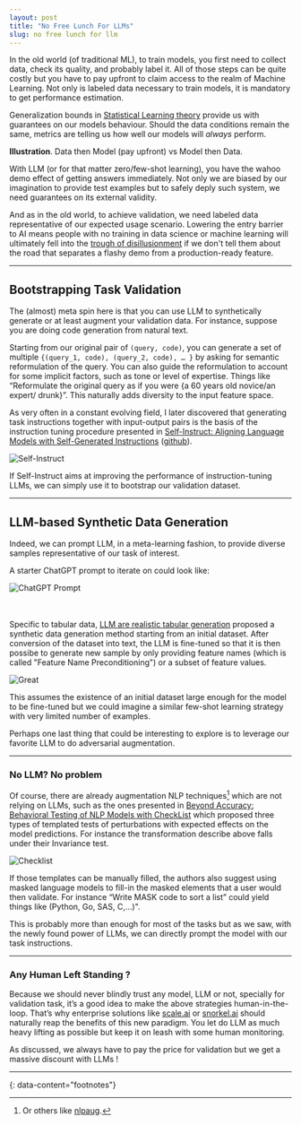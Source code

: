 ```yaml
---
layout: post
title: "No Free Lunch For LLMs"
slug: no free lunch for llm
---
```



In the old world (of traditional ML), to train models, you first need to collect data, check its quality, and probably label it. All of those steps can be quite costly but you have to pay upfront to claim access to the realm of Machine Learning. Not only is labeled data necessary to train models, it is mandatory to get performance estimation.  

Generalization bounds in [Statistical Learning theory](https://en.wikipedia.org/wiki/Statistical_learning_theory) provide us with guarantees on our models behaviour. Should the data conditions remain the same, metrics are telling us how well our models will *always* perform.  

**Illustration**. Data then Model (pay upfront) vs Model then Data.  
  

With LLM (or for that matter zero/few-shot learning), you have the wahoo demo effect of getting answers immediately. Not only we are biased by our imagination to provide test examples but to safely deply such system, we need guarantees on its external validity.  

And as in the old world, to achieve validation, we need labeled data representative of our expected usage scenario. Lowering the entry barrier to AI means people with no training in data science or machine learning will ultimately fell into the [trough of disillusionment](https://www.gartner.com/en/chat/gartner-hype-cycle) if we don't tell them about the road that separates a flashy demo from a production-ready feature.  

---
## Bootstrapping Task Validation

The (almost) meta spin here is that you can use LLM to synthetically generate or at least augment your validation data. For instance, suppose you are doing code generation from natural text.

Starting from our original pair of `(query, code)`, you can generate a set of multiple `{(query_1, code), (query_2, code), … }` by asking for semantic reformulation of the query. You can also guide the reformulation to account for some implicit factors, such as tone or level of expertise. Things like “Reformulate the original query as if you were {a 60 years old novice/an expert/ drunk}”. This naturally adds diversity to the input feature space.  

As very often in a constant evolving field, I later discovered that generating task instructions together with input-output pairs is the basis of the instruction tuning procedure presented in [Self-Instruct: Aligning Language Models with Self-Generated Instructions](https://arxiv.org/abs/2212.10560) ([github](https://github.com/yizhongw/self-instruct)). 

![Self-Instruct](/assets/images/self-instruct.png) 
  
If Self-Instruct aims at improving the performance of instruction-tuning LLMs, we can simply use it to bootstrap our validation dataset.

---
## LLM-based Synthetic Data Generation

Indeed, we can prompt LLM, in a meta-learning fashion, to provide diverse samples representative of our task of interest.

A starter ChatGPT prompt to iterate on could look like:

![ChatGPT Prompt](/assets/images/prompt_example.png)

<br/><br/>
Specific to tabular data, [LLM are realistic tabular generation](https://arxiv.org/pdf/2210.06280.pdf) proposed a synthetic data generation method starting from an initial dataset. After conversion of the dataset into text, the LLM is fine-tuned so that it is then possibe to generate new sample by only providing feature names (which is called "Feature Name Preconditioning") or a subset of feature values.

![Great](/assets/images/GReaT.png)

This assumes the existence of an initial dataset large enough for the model to be fine-tuned but we could imagine a similar few-shot learning strategy with very limited number of examples.  

Perhaps one last thing that could be interesting to explore is to leverage our favorite LLM to do adversarial augmentation.

---
### No LLM? No problem

Of course, there are already augmentation NLP techniques[^1] which are not relying on LLMs, such as the ones presented in [Beyond Accuracy: Behavioral Testing of NLP Models with CheckList](https://homes.cs.washington.edu/~marcotcr/acl20_checklist.pdf) which proposed three types of templated tests of perturbations with expected effects on the model predictions. For instance the transformation describe above falls under their Invariance test.

![Checklist](/assets/images/checklist.png)

If those templates can be manually filled, the authors also suggest using masked language models to fill-in the masked elements that a user would then validate. For instance “Write MASK code to sort a list” could yield things like (Python, Go, SAS, C,…)".

This is probably more than enough for most of the tasks but as we saw, with the newly found power of LLMs, we can directly prompt the model with our task instructions.


---
### Any Human Left Standing ?

Because we should never blindly trust any model, LLM or not, specially for validation task, it’s a good idea to make the above strategies human-in-the-loop. That’s why enterprise solutions like [scale.ai](http://scale.ai) or [snorkel.ai](https://snorkel.ai) should naturally reap the benefits of this new paradigm. You let do LLM as much heavy lifting as possible but keep it on leash with some human monitoring.  

As discussed, we always have to pay the price for validation but we get a massive discount with LLMs !

---
{: data-content="footnotes"}

[^1]: Or others like [nlpaug](https://github.com/makcedward/nlpaug).
